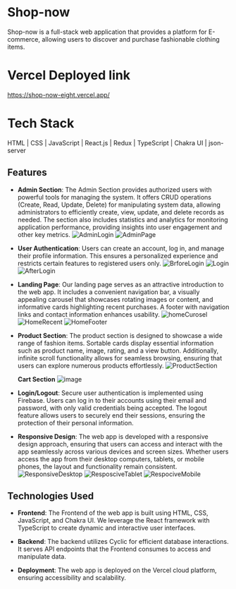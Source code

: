 # Shop-now

Shop-now is a full-stack web application that provides a platform for E-commerce, allowing users to discover and purchase fashionable clothing items.

# Vercel Deployed link
https://shop-now-eight.vercel.app/
# Tech Stack
HTML | CSS | JavaScript |  React.js | Redux | TypeScript | Chakra UI | json-server

## Features

- **Admin Section**: The Admin Section provides authorized users with powerful tools for managing the system. It offers CRUD operations (Create, Read, Update, Delete) for manipulating system data, allowing administrators to efficiently create, view, update, and delete records as needed. The section also includes statistics and analytics for monitoring application performance, providing insights into user engagement and other key metrics.
  ![AdminLogin](https://github.com/Rinkesh375/flying-word-4664/assets/119350956/01e87533-a545-48fb-93e0-c0c52e694496)
  ![AdminPage](https://github.com/Rinkesh375/flying-word-4664/assets/119350956/b0e903c6-32ca-44ab-ba02-06345bd4d5c3)


- **User Authentication**: Users can create an account, log in, and manage their profile information. This ensures a personalized experience and restricts certain features to registered users only.
  ![BrforeLogin](https://github.com/Rinkesh375/flying-word-4664/assets/119350956/3e2500e4-38aa-4a25-844d-db5927dc1a4f)
  ![Login](https://github.com/Rinkesh375/flying-word-4664/assets/119350956/55e6483b-a9a4-426a-8186-eb0f0d6579e7)
  ![AfterLogin](https://github.com/Rinkesh375/flying-word-4664/assets/119350956/299aa908-09fc-4ffe-b64b-b5b972b2569f)

- **Landing Page**: Our landing page serves as an attractive introduction to the web app. It includes a convenient navigation bar, a visually appealing carousel that showcases rotating images or content, and informative cards highlighting recent purchases. A footer with navigation links and contact information enhances usability.
  ![homeCurosel](https://github.com/Rinkesh375/flying-word-4664/assets/119350956/9d07bc99-9fbb-45b4-9aef-bf749d186dea)
  ![HomeRecent](https://github.com/Rinkesh375/flying-word-4664/assets/119350956/9892c7a3-2979-4d2e-ab02-40a191789584)
  ![HomeFooter](https://github.com/Rinkesh375/flying-word-4664/assets/119350956/9f27e474-2405-48d5-bf27-e6206ae129fb)

- **Product Section**: The product section is designed to showcase a wide range of fashion items. Sortable cards display essential information such as product name, image, rating, and a view button. Additionally, infinite scroll functionality allows for seamless browsing, ensuring that users can explore numerous products effortlessly.
  ![ProductSection](https://github.com/Rinkesh375/flying-word-4664/assets/119350956/6e56d547-e816-4658-92d9-8acea1ef323c)

  **Cart Section**
![image](https://github.com/Rinkesh375/flying-word-4664/assets/112814583/8fb36555-7fe7-4210-a031-ed0690804788)


- **Login/Logout**: Secure user authentication is implemented using Firebase. Users can log in to their accounts using their email and password, with only valid credentials being accepted. The logout feature allows users to securely end their sessions, ensuring the protection of their personal information.

- **Responsive Design**: The web app is developed with a responsive design approach, ensuring that users can access and interact with the app seamlessly across various devices and screen sizes. Whether users access the app from their desktop computers, tablets, or mobile phones, the layout and functionality remain consistent.
  ![ResponsiveDesktop](https://github.com/Rinkesh375/flying-word-4664/assets/119350956/e8d61b7b-7367-43de-8434-4099a9f89b0b)
  ![ResposciveTablet](https://github.com/Rinkesh375/flying-word-4664/assets/119350956/420d9679-458d-4aa4-b94f-5bc0ee00413e)
  ![RespociveMobile](https://github.com/Rinkesh375/flying-word-4664/assets/119350956/171cd0fe-589a-41f8-8664-7858f4247376)



## Technologies Used

- **Frontend**: The Frontend of the web app is built using HTML, CSS, JavaScript, and Chakra UI. We leverage the React framework with TypeScript to create dynamic and interactive user interfaces.

- **Backend**: The backend utilizes Cyclic for efficient database interactions. It serves API endpoints that the Frontend consumes to access and manipulate data.

- **Deployment**: The web app is deployed on the Vercel cloud platform, ensuring accessibility and scalability.
